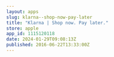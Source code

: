 ```yaml
---
layout: apps
slug: klarna--shop-now-pay-later
title: "Klarna | Shop now. Pay later."
store: apple
app_id: 1115120118
date: 2024-01-29T09:08:13Z
published: 2016-06-22T13:33:00Z
---
```

